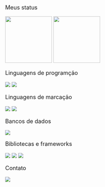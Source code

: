 <style>
p {font-size: 18px}
</style>

<!--
<p>Sobre mim</p>
-->

<p>Meus status</p>

  <img height="150em" src="https://github-readme-stats.vercel.app/api?username=felipe-coletti&show_icons=true&theme=transparent"> <img height="150em" src="https://github-readme-stats.vercel.app/api/top-langs/?username=felipe-coletti&layout=compact&theme=transparent">

<p>Linguagens de programção</p>

<img src="https://img.shields.io/badge/python-306998?style=for-the-badge&logo=python&logoColor=ffd43b"> <img src="https://img.shields.io/badge/php-6c78af?style=for-the-badge&logo=php&logoColor=white">

<p>Linguagens de marcação</p>

<img src="https://img.shields.io/badge/html5-e34c26?style=for-the-badge&logo=html5&logoColor=white"> <img src="https://img.shields.io/badge/css3-0f5298?style=for-the-badge&logo=css3&logoColor=white">

<p>Bancos de dados</p>

<!--f29111-->
<img src="https://img.shields.io/badge/mysql-00758f?style=for-the-badge&logo=mysql&logoColor=white">

<p>Bibliotecas e frameworks</p>

<img src="https://img.shields.io/badge/react_nactive-00a7d4?style=for-the-badge&logo=react&logoColor=white"> <img src="https://img.shields.io/badge/node.js-303030?style=for-the-badge&logo=node.js&logoColor=68a063"> <img src="https://img.shields.io/badge/figma-f24e1e?style=for-the-badge&logo=figma&logoColor=white">

<p>Contato</p>

<a href="https://www.linkedin.com/in/felipe-coletti-41a49a229"><img src="https://img.shields.io/badge/linkedin-0077b5?style=for-the-badge&logo=linkedin&logoColor=white"></a>
